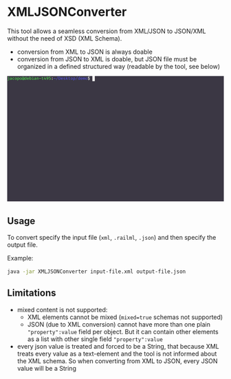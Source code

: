 # XMLJSONConverter
This tool allows a seamless conversion from XML/JSON to JSON/XML without the need of XSD (XML Schema). 
- conversion from XML to JSON is always doable
- conversion from JSON to XML is doable, but JSON file must be organized in a defined structured way (readable by the tool, see below)

<p align="center"><img src="demo.gif" alt="demo gif" /></p>

## Usage
To convert specify the input file (`xml`, `.railml`, `.json`) and then specify the output file.

Example:
```bash
java -jar XMLJSONConverter input-file.xml output-file.json
```

## Limitations
- mixed content is not supported:
  - XML elements cannot be mixed (`mixed=true` schemas not supported)
  - JSON (due to XML conversion) cannot have more than one plain `"property":value` field per object. But it can contain other elements as a list with other single field `"property":value`
- every json value is treated and forced to be a String, that because XML treats every value as a text-element and the tool is not informed about the XML schema. So when converting from XML to JSON, every JSON value will be a String


